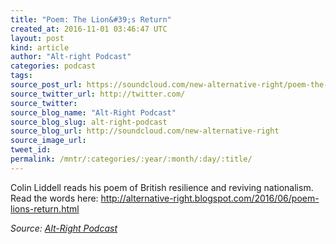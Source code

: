 ```yaml
---
title: "Poem: The Lion&#39;s Return"
created_at: 2016-11-01 03:46:47 UTC
layout: post
kind: article
author: "Alt-right Podcast"
categories: podcast
tags: 
source_post_url: https://soundcloud.com/new-alternative-right/poem-the-lions-return
source_twitter_url: http://twitter.com/
source_twitter: 
source_blog_name: "Alt-Right Podcast"
source_blog_slug: alt-right-podcast
source_blog_url: http://soundcloud.com/new-alternative-right
source_image_url: 
tweet_id:
permalink: /mntr/:categories/:year/:month/:day/:title/
---
```

Colin Liddell reads his poem of British resilience and reviving nationalism. Read the words here: http://alternative-right.blogspot.com/2016/06/poem-lions-return.html<div class="">
    <i>Source: <a href="http://soundcloud.com/new-alternative-right">Alt-Right Podcast</a></i>
</div>
